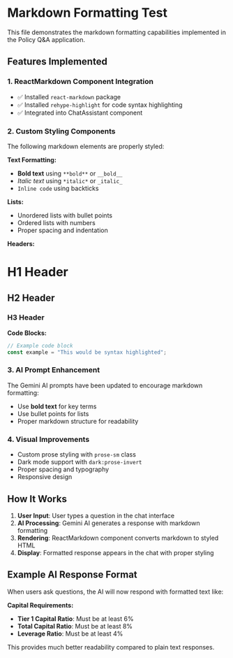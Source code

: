 # Markdown Formatting Test

This file demonstrates the markdown formatting capabilities implemented in the Policy Q&A application.

## Features Implemented

### 1. ReactMarkdown Component Integration
- ✅ Installed `react-markdown` package
- ✅ Installed `rehype-highlight` for code syntax highlighting
- ✅ Integrated into ChatAssistant component

### 2. Custom Styling Components
The following markdown elements are properly styled:

**Text Formatting:**
- **Bold text** using `**bold**` or `__bold__`
- *Italic text* using `*italic*` or `_italic_`
- `Inline code` using backticks

**Lists:**
- Unordered lists with bullet points
- Ordered lists with numbers
- Proper spacing and indentation

**Headers:**
# H1 Header
## H2 Header
### H3 Header

**Code Blocks:**
```javascript
// Example code block
const example = "This would be syntax highlighted";
```

### 3. AI Prompt Enhancement
The Gemini AI prompts have been updated to encourage markdown formatting:
- Use **bold text** for key terms
- Use bullet points for lists
- Proper markdown structure for readability

### 4. Visual Improvements
- Custom prose styling with `prose-sm` class
- Dark mode support with `dark:prose-invert`
- Proper spacing and typography
- Responsive design

## How It Works

1. **User Input**: User types a question in the chat interface
2. **AI Processing**: Gemini AI generates a response with markdown formatting
3. **Rendering**: ReactMarkdown component converts markdown to styled HTML
4. **Display**: Formatted response appears in the chat with proper styling

## Example AI Response Format

When users ask questions, the AI will now respond with formatted text like:

**Capital Requirements:**
- **Tier 1 Capital Ratio**: Must be at least 6%
- **Total Capital Ratio**: Must be at least 8%
- **Leverage Ratio**: Must be at least 4%

This provides much better readability compared to plain text responses.

